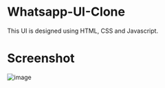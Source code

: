 # Whatsapp-UI-Clone
This UI is designed using HTML, CSS and Javascript.

# Screenshot
![image](https://user-images.githubusercontent.com/70655417/111842597-b6498980-8925-11eb-9933-9630f8e6fd80.png)




